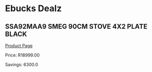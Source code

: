 
# Ebucks Dealz
## SSA92MAA9 SMEG 90CM STOVE 4X2 PLATE BLACK
[Product Page](https://www.ebucks.com/web/shop/productSelected.do?prodId=1173110176&catId=704989856)

Price: R18999.00

Savings: 6300.0


	